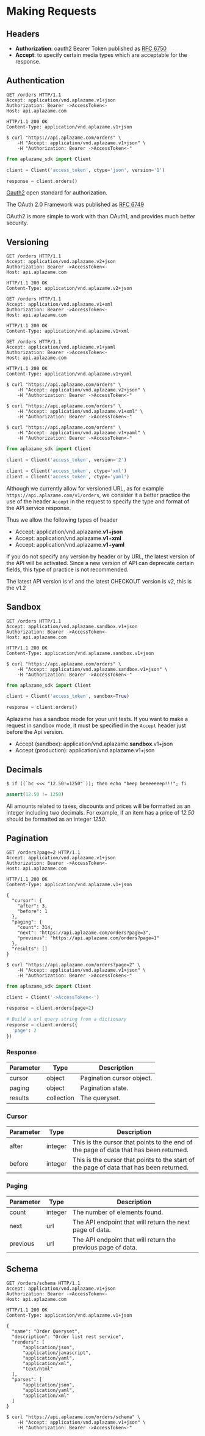 # Making Requests

## Headers
* **Authorization**: oauth2 Bearer Token published as [RFC 6750](http://tools.ietf.org/html/rfc6750)
* **Accept**: to specify certain media types which are acceptable for the response.


## Authentication

```http
GET /orders HTTP/1.1
Accept: application/vnd.aplazame.v1+json
Authorization: Bearer ->AccessToken<-
Host: api.aplazame.com
```

```http
HTTP/1.1 200 OK
Content-Type: application/vnd.aplazame.v1+json
```

```shell
$ curl "https://api.aplazame.com/orders" \
    -H "Accept: application/vnd.aplazame.v1+json" \
    -H "Authorization: Bearer ->AccessToken<-"
```

```python
from aplazame_sdk import Client

client = Client('access_token', ctype='json', version='1')

response = client.orders()
```

[Oauth2](http://en.wikipedia.org/wiki/OAuth) open standard for authorization.

The OAuth 2.0 Framework was published as [RFC 6749](http://tools.ietf.org/html/rfc6749)

OAuth2 is more simple to work with than OAuth1, and provides much better security.


## Versioning

```http
GET /orders HTTP/1.1
Accept: application/vnd.aplazame.v2+json
Authorization: Bearer ->AccessToken<-
Host: api.aplazame.com
```

```http
HTTP/1.1 200 OK
Content-Type: application/vnd.aplazame.v2+json
```

```http
GET /orders HTTP/1.1
Accept: application/vnd.aplazame.v1+xml
Authorization: Bearer ->AccessToken<-
Host: api.aplazame.com
```

```http
HTTP/1.1 200 OK
Content-Type: application/vnd.aplazame.v1+xml
```

```http
GET /orders HTTP/1.1
Accept: application/vnd.aplazame.v1+yaml
Authorization: Bearer ->AccessToken<-
Host: api.aplazame.com
```

```http
HTTP/1.1 200 OK
Content-Type: application/vnd.aplazame.v1+yaml
```

```shell
$ curl "https://api.aplazame.com/orders" \
    -H "Accept: application/vnd.aplazame.v2+json" \
    -H "Authorization: Bearer ->AccessToken<-"

$ curl "https://api.aplazame.com/orders" \
    -H "Accept: application/vnd.aplazame.v1+xml" \
    -H "Authorization: Bearer ->AccessToken<-"

$ curl "https://api.aplazame.com/orders" \
    -H "Accept: application/vnd.aplazame.v1+yaml" \
    -H "Authorization: Bearer ->AccessToken<-"
```

```python
from aplazame_sdk import Client

client = Client('access_token', version='2')

client = Client('access_token', ctype='xml')
client = Client('access_token', ctype='yaml')
```

Although we currently allow for versioned URL, as for example `https://api.aplazame.com/v1/orders`, we consider it a better practice the use of the header `Accept` in the request to specify the type and format of the API service response.

Thus we allow the following types of header

* Accept: application/vnd.aplazame.**v1**+**json**
* Accept: application/vnd.aplazame.**v1**+**xml**
* Accept: application/vnd.aplazame.**v1**+**yaml**

If you do not specify any version by header or by URL, the latest version of the API will be activated. Since a new version of API can deprecate certain fields, this type of practice is not recommended.

<aside class="notice">
The latest API version is v1 and the latest CHECKOUT version is v2, this is the v1.2
</aside>

## Sandbox

```http
GET /orders HTTP/1.1
Accept: application/vnd.aplazame.sandbox.v1+json
Authorization: Bearer ->AccessToken<-
Host: api.aplazame.com
```

```http
HTTP/1.1 200 OK
Content-Type: application/vnd.aplazame.sandbox.v1+json
```

```shell
$ curl "https://api.aplazame.com/orders" \
    -H "Accept: application/vnd.aplazame.sandbox.v1+json" \
    -H "Authorization: Bearer ->AccessToken<-"
```

```python
from aplazame_sdk import Client

client = Client('access_token', sandbox=True)

response = client.orders()
```


Aplazame has a sandbox mode for your unit tests. If you want to make a request in sandbox mode, it must be specified in the `Accept` header just before the Api version.

* Accept (sandbox): application/vnd.aplazame.**sandbox**.v1+json
* Accept (production): application/vnd.aplazame.v1+json


## Decimals

```shell
$ if ((`bc <<< "12.50!=1250"`)); then echo "beep beeeeeeep!!!"; fi
```

```python
assert(12.50 != 1250)
```

All amounts related to taxes, discounts and prices will be formatted as an integer including two decimals. For example, if an item has a price of *12.50* should be formatted as an integer *1250*.


## Pagination

```http
GET /orders?page=2 HTTP/1.1
Accept: application/vnd.aplazame.v1+json
Authorization: Bearer ->AccessToken<-
Host: api.aplazame.com
```

```http
HTTP/1.1 200 OK
Content-Type: application/vnd.aplazame.v1+json

{
  "cursor": {
    "after": 3,
    "before": 1
  },
  "paging": {
    "count": 314,
    "next": "https://api.aplazame.com/orders?page=3",
    "previous": "https://api.aplazame.com/orders?page=1"
  },
  "results": []
}
```

```shell
$ curl "https://api.aplazame.com/orders?page=2" \
    -H "Accept: application/vnd.aplazame.v1+json" \
    -H "Authorization: Bearer ->AccessToken<-"
```

```python
from aplazame_sdk import Client

client = Client('->AccessToken<-')

response = client.orders(page=2)

# Build a url query string from a dictionary
response = client.orders({
  'page': 2
})
```

### Response

Parameter | Type | Description
--------- | ---- | -----------
cursor | object | Pagination cursor object.
paging | object | Pagination state.
results | collection | The queryset.


### Cursor

Parameter | Type | Description
--------- | ---- | -----------
after | integer | This is the cursor that points to the end of the page of data that has been returned.
before | integer | This is the cursor that points to the start of the page of data that has been returned.


### Paging

Parameter | Type | Description
--------- | ---- | -----------
count | integer | The number of elements found.
next | url | The API endpoint that will return the next page of data.
previous | url | The API endpoint that will return the previous page of data.


## Schema

```http
GET /orders/schema HTTP/1.1
Accept: application/vnd.aplazame.v1+json
Authorization: Bearer ->AccessToken<-
Host: api.aplazame.com
```

```http
HTTP/1.1 200 OK
Content-Type: application/vnd.aplazame.v1+json

{
  "name": "Order Queryset",
  "description": "Order list rest service",
  "renders": [
      "application/json",
      "application/javascript",
      "application/yaml",
      "application/xml",
      "text/html"
  ],
  "parses": [
      "application/json",
      "application/yaml",
      "application/xml"
  ]
}
```

```shell
$ curl "https://api.aplazame.com/orders/schema" \
    -H "Accept: application/vnd.aplazame.v1+json" \
    -H "Authorization: Bearer ->AccessToken<-"
```
